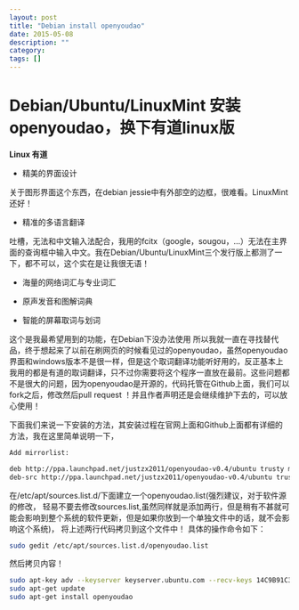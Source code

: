 ```yaml
---
layout: post
title: "Debian install openyoudao"
date: 2015-05-08
description: ""
category: 
tags: []
---
```


# Debian/Ubuntu/LinuxMint 安装openyoudao，换下有道linux版

**Linux 有道**

- 精美的界面设计

关于图形界面这个东西，在debian jessie中有外部空的边框，很难看。LinuxMint还好！

- 精准的多语言翻译

吐槽，无法和中文输入法配合，我用的fcitx（google，sougou，...）无法在主界面的查询框中输入中文。我在Debian/Ubuntu/LinuxMint三个发行版上都测了一下，都不可以，这个实在是让我很无语！

- 海量的网络词汇与专业词汇

- 原声发音和图解词典

- 智能的屏幕取词与划词

这个是我最希望用到的功能，在Debian下没办法使用
所以我就一直在寻找替代品，终于想起来了以前在刷网页的时候看见过的openyoudao，虽然openyoudao界面和windows版本不是很一样，但是这个取词翻译功能听好用的，反正基本上我用的都是有道的取词翻译，只不过你需要将这个程序一直放在最前。这些问题都不是很大的问题，因为openyoudao是开源的，代码托管在Github上面，我们可以fork之后，修改然后pull request ！并且作者声明还是会继续维护下去的，可以放心使用！

下面我们来说一下安装的方法，其安装过程在官网上面和Github上面都有详细的方法，我在这里简单说明一下，

```sh
Add mirrorlist:

deb http://ppa.launchpad.net/justzx2011/openyoudao-v0.4/ubuntu trusty main
deb-src http://ppa.launchpad.net/justzx2011/openyoudao-v0.4/ubuntu trusty main
```

在/etc/apt/sources.list.d/下面建立一个openyoudao.list(强烈建议，对于软件源的修改， 轻易不要去修改sources.list,虽然同样就是添加两行，但是稍有不甚就可能会影响到整个系统的软件更新，但是如果你放到一个单独文件中的话，就不会影响这个系统)， 将上述两行代码拷贝到这个文件中！ 具体的操作命令如下：

```sh
sudo gedit /etc/apt/sources.list.d/openyoudao.list
```

然后拷贝内容！

```sh
sudo apt-key adv --keyserver keyserver.ubuntu.com --recv-keys 14C9B91C3F9493B9
sudo apt-get update
sudo apt-get install openyoudao
```
